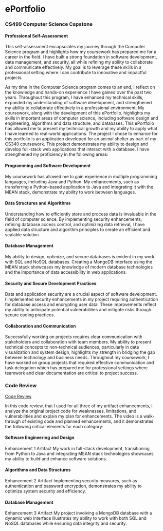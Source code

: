 # ePortfolio
### CS499 Computer Science Capstone

#### **Professional Self-Assessment**

This self-assessment encapsulates my journey through the Computer Science program and highlights how my coursework has prepared me for a career in the field. I have built a strong foundation in software development, data management, and security, all while refining my ability to collaborate and communicate effectively. My goal is to leverage these skills in a professional setting where I can contribute to innovative and impactful projects.

As my time in the Computer Science program comes to an end, I reflect on the knowledge and hands-on experience I have gained over the past two years. Throughout this program, I have enhanced my technical skills, expanded my understanding of software development, and strengthened my ability to collaborate effectively in a professional environment. My coursework, along with the development of this ePortfolio, highlights my skills in important areas of computer science, including software design and engineering, algorithms and data structure, and databases.
This ePortfolio has allowed me to present my technical growth and my ability to apply what I have learned to real-world applications. The project I chose to enhance for this portfolio is an application developed for an animal shelter as part of my CS340 coursework. This project demonstrates my ability to design and develop full-stack web applications that interact with a database. I have strengthened my proficiency in the following areas:
#### **Programming and Software Development**
My coursework has allowed me to gain experience in multiple programming languages, including Java and Python. My enhancements, such as transferring a Python-based application to Java and integrating it with the MEAN stack, demonstrate my ability to work between languages.
#### **Data Structures and Algorithms** 
Understanding how to efficiently store and process data is invaluable in the field of computer science. By implementing security enhancements, refining database access control, and optimizing data retrieval, I have applied data structure and algorithm principles to create an efficient and scalable solution.
#### **Database Management** 
My ability to design, optimize, and secure databases is evident in my work with SQL and NoSQL databases. Creating a MongoDB interface using the MEAN stack showcases my knowledge of modern database technologies and the importance of data accessibility in web applications.
#### **Security and Secure Development Practices** 
Data and application security are a crucial aspect of software development. I implemented security enhancements in my project requiring authentication for database access and encrypting user data. These improvements reflect my ability to anticipate potential vulnerabilities and mitigate risks through secure coding practices.
#### **Collaboration and Communication** 
Successfully working on projects requires clear communication with stakeholders and collaboration with team members. My ability to present technical concepts to non-technical audiences, particularly in data visualization and system design, highlights my strength in bridging the gap between technology and business needs. Throughout my coursework, I have worked on group projects that required effective communication and task delegation which has prepared me for professional settings where teamwork and clear documentation are critical to project success.


### **Code Review**
[Code Review](https://youtu.be/rc7uFLurJT0)

In this code review, that I used for all three of my artifact enhancements, I analyze the original project code for weaknesses, limitations, and vulnerabilities and explain my plan for enhancements. The video is a walk-through of existing code and planned enhancements, and it demonstrates the following critical elements for each category:
#### **Software Engineering and Design**
Enhancement 1 Artifact
My work in full-stack development, transitioning from Python to Java and integrating MEAN stack technologies showcases my ability to build and enhance software solutions.
#### **Algorithms and Data Structures** 
Enhancement 2 Artifact
Implementing security measures, such as authentication and password encryption, demonstrates my ability to optimize system security and efficiency.
#### **Database Management**
Enhancement 3 Artifact
My project involving a MongoDB database with a dynamic web interface illustrates my ability to work with both SQL and NoSQL databases while ensuring data integrity and security.

